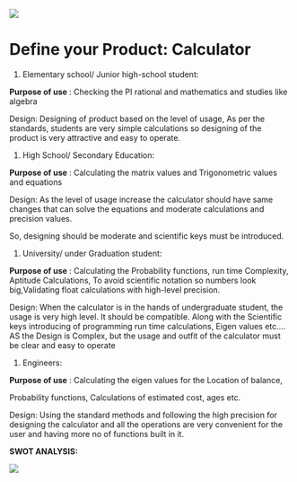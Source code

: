 ![](RackMultipart20210206-4-8ltef0_html_c10dcb45dcaef407.jpg)

# **Define your Product: Calculator**

1. Elementary school/ Junior high-school student:

**Purpose of use** : Checking the PI rational and mathematics and studies like algebra

Design: Designing of product based on the level of usage, As per the standards, students are very simple calculations so designing of the product is very attractive and easy to operate.

1. High School/ Secondary Education:

**Purpose of use** : Calculating the matrix values and Trigonometric values and equations

Design: As the level of usage increase the calculator should have same changes that can solve the equations and moderate calculations and precision values.

So, designing should be moderate and scientific keys must be introduced.

1. University/ under Graduation student:

**Purpose of use** : Calculating the Probability functions, run time Complexity, Aptitude Calculations, To avoid scientific notation so numbers look big,Validating float calculations with high-level precision.

Design: When the calculator is in the hands of undergraduate student, the usage is very high level. It should be compatible. Along with the Scientific keys introducing of programming run time calculations, Eigen values etc.… AS the Design is Complex, but the usage and outfit of the calculator must be clear and easy to operate

1. Engineers:

**Purpose of use** : Calculating the eigen values for the Location of balance,

Probability functions, Calculations of estimated cost, ages etc.

Design: Using the standard methods and following the high precision for designing the calculator and all the operations are very convenient for the user and having more no of functions built in it.

**SWOT ANALYSIS:**

![](RackMultipart20210206-4-8ltef0_html_b1f9957005242ef8.jpg)